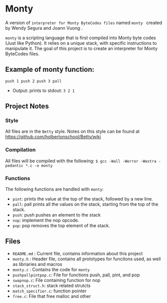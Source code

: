 # Monty
A version of `interpreter for Monty ByteCodes files` named `monty ` created by Wendy Segura and Joann Vuong .

`monty` is a scripting language that is first compiled into Monty byte codes (Just like Python). It relies on a unique stack, with specific instructions to manipulate it. The goal of this project is to create an interpreter for Monty ByteCodes files.


## Example of monty function:
`push 1
 push 2
 push 3
 pall`

* Output: prints to stdout: 
`3
 2
 1`

## Project Notes

### Style
All files are in the `Betty` style. Notes on this style can be found at https://github.com/holbertonschool/Betty/wiki

### Compilation
All files will be compiled with the following: `$ gcc -Wall -Werror -Wextra -pedantic *.c -o monty`

### Functions
The following functions are handled with `monty`:
* `pint`: prints the value at the top of the stack, followed by a new line.
* `pall`: pall prints all the values on the stack, starting from the top of the stack.
* `push`: push pushes an element to the stack
* `nop`: implement the nop opcode.
* `pop`: pop removes the top element of the stack.



## Files
* `README.md` : Current file, contains information about this project
* `monty.h` : Header file, contains all prototypes for funcitons used, as well as libriaries and macros
* `monty.c` : Contains the code for `monty`
* `pushpallpintpop.c`: File for functions push, pall, pint, and pop
* `swapnop.c`: File containing function for nop
* `stack_struct.h`: stack related strutcts
* `match_specifier.c`: function pointer
* `free.c`: File that free malloc and other 

